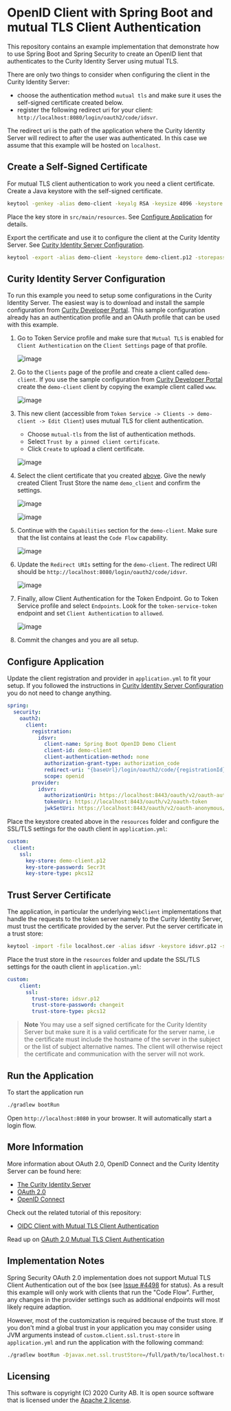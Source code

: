 # OpenID Client with Spring Boot and mutual TLS Client Authentication
This repository contains an example implementation that demonstrate how to use Spring Boot and Spring Security to create an OpenID lient that authenticates to the Curity Identity Server using mutual TLS.

There are only two things to consider when configuring the client in the Curity Identity Server:

* choose the authentication method `mutual tls` and make sure it uses the self-signed certificate created below. 
* register the following redirect uri for your client: `http://localhost:8080/login/oauth2/code/idsvr`. 

The redirect uri is the path of the application where the Curity Identity Server will redirect to after the user was authenticated. In this case we assume that this example will be hosted on `localhost`. 

## Create a Self-Signed Certificate
For mutual TLS client authentication to work you need a client certificate. Create a Java keystore with the self-signed certificate.

```bash
keytool -genkey -alias demo-client -keyalg RSA -keysize 4096 -keystore demo-client.p12 -storepass Secr3t -storetype pkcs12 -validity 10 -dname "CN=demo-client, OU=Example, O=Curity AB, C=SE"
```

Place the key store in `src/main/resources`. See [Configure Application](#configure-application) for details.

Export the certificate and use it to configure the client at the Curity Identity Server. See [Curity Identity Server Configuration](#curity-identity-server-configuration).

```bash
keytool -export -alias demo-client -keystore demo-client.p12 -storepass Secr3t -storetype pkcs12 -file demo-client.cer
```

## Curity Identity Server Configuration
To run this example you need to setup some configurations in the Curity Identity Server. The easiest way is to download and install the sample configuration from [Curity Developer Portal](https://developer.curity.io/release/latest). This sample configuration already has an authentication profile and an OAuth profile that can be used with this example.

1. Go to Token Service profile and make sure that `Mutual TLS` is enabled for `Client Authentication` on the `Client Settings` page of that profile.

   ![image](./docs/images/profile-enable-mtls.png)
 
1. Go to the `Clients` page of the profile and create a client called `demo-client`. If you use the sample configuration from [Curity Developer Portal](https://developer.curity.io/release/latest) create the `demo-client` client by copying the example client called `www`.
   
   ![image](./docs/images/duplicate-client.png)
   
1. This new client (accessible from `Token Service -> Clients -> demo-client -> Edit Client`) uses mutual TLS for client authentication. 
   * Choose `mutual-tls` from the list of authentication methods.
   * Select `Trust by a pinned client certificate`.
   * Click `Create` to upload a client certificate.

   ![image](./docs/images/client-authentication-method.png) 

1. Select the client certificate that you created [above](#create-a-self-signed-certificate). Give the newly created Client Trust Store the name `demo_client` and confirm the settings.
   
   ![image](./docs/images/new-client-trust-store.png) 
   
   ![image](./docs/images/client-authentication-method-cert.png) 
   
1. Continue with the `Capabilities` section for the `demo-client`. Make sure that the list contains at least the `Code Flow` capability.
   
   ![image](./docs/images/client-capabilities.png)
   
1. Update the `Redirect URIs` setting for the `demo-client`. The redirect URI should be `http://localhost:8080/login/oauth2/code/idsvr`.
   
   ![image](./docs/images/client-redirect-uri.png)
   
1. Finally, allow Client Authentication for the Token Endpoint. Go to Token Service profile and select `Endpoints`. Look for the `token-service-token` endpoint and set `Client Authentication` to `allowed`.
 
   ![image](./docs/images/endpoints-client-auth.png)
          
1. Commit the changes and you are all setup.
   

## Configure Application
Update the client registration and provider in `application.yml` to fit your setup. If you followed the instructions in [Curity Identity Server Configuration](#curity-identity-server-configuration) you do not need to change anything.

```yaml
spring:
  security:
    oauth2:
      client:
        registration:
          idsvr:
            client-name: Spring Boot OpenID Demo Client
            client-id: demo-client
            client-authentication-method: none
            authorization-grant-type: authorization_code
            redirect-uri: "{baseUrl}/login/oauth2/code/{registrationId}"
            scope: openid
        provider:
          idsvr:
            authorizationUri: https://localhost:8443/oauth/v2/oauth-authorize
            tokenUri: https://localhost:8443/oauth/v2/oauth-token
            jwkSetUri: https://localhost:8443/oauth/v2/oauth-anonymous/jwks
```

Place the keystore created above in the `resources` folder and configure the SSL/TLS settings for the oauth client in `application.yml`:

```yaml
custom:
  client:
    ssl:
      key-store: demo-client.p12
      key-store-password: Secr3t
      key-store-type: pkcs12
```

## Trust Server Certificate
The application, in particular the underlying `WebClient` implementations that handle the requests to the token server namely to the Curity Identity Server, must trust the certificate provided by the server. Put the server certificate in a trust store:

```bash
keytool -import -file localhost.cer -alias idsvr -keystore idsvr.p12 -storepass changeit -storetype pkcs12 -noprompt
```

Place the trust store in the `resources` folder and update the SSL/TLS settings for the oauth client in `application.yml`:

```yaml
custom:
    client:
      ssl: 
        trust-store: idsvr.p12
        trust-store-password: changeit
        trust-store-type: pkcs12
```

> **Note** You may use a self signed certificate for the Curity Identity Server but make sure it is a valid certificate for the server name, i.e the certificate must include the hostname of the server in the subject or the list of subject alternative names. The client will otherwise reject the certificate and communication with the server will not work.

## Run the Application
To start the application run 

```bash
./gradlew bootRun
```

Open `http://localhost:8080` in your browser. It will automatically start a login flow.

## More Information
More information about OAuth 2.0, OpenID Connect and the Curity Identity Server can be found here:

* [The Curity Identity Server](https://curity.io)
* [OAuth 2.0](https://curity.io/resources/oauth/)
* [OpenID Connect](https://curity.io/resources/openid-connect/)

Check out the related tutorial of this repository:
* [OIDC Client with Mutual TLS Client Authentication](https://curity.io/resources/tutorials/howtos/writing-clients/oidc-spring-boot-mtls-auth/)

Read up on [OAuth 2.0 Mutual TLS Client Authentication](https://curity.io/resources/architect/oauth/oauth-client-authentication-mutual-tls/)

## Implementation Notes
Spring Security OAuth 2.0 implementation does not support Mutual TLS Client Authentication out of the box (see [Issue #4498](https://github.com/spring-projects/spring-security/issues/4498) for status). As a result this example will only work with clients that run the "Code Flow". Further, any changes in the provider settings such as additional endpoints will most likely require adaption. 

However, most of the customization is required because of the trust store. If you don't mind a global trust in your application you may consider using JVM arguments instead of `custom.client.ssl.trust-store` in `application.yml` and run the application with the following command:

```bash
./gradlew bootRun -Djavax.net.ssl.trustStore=/full/path/to/localhost.truststore -Djavax.net.ssl.trustStorePassword=changeit
```

## Licensing

This software is copyright (C) 2020 Curity AB. It is open source software that is licensed under the [Apache 2 license](LICENSE).